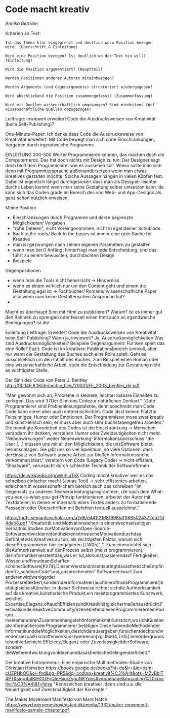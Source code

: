 
# Code macht kreativ
*Annika Bertram*

Kriterien an Text:

    Ist das Thema klar eingegrenzt und deutlich wozu Position bezogen wird. (Überschrift & Einleitung)

    Wird eine Position bezogen? Ist deutlich wo der Text hin will? (Einleitung)

    Wird die Position argumentiert? (Hauptteil)

    Werden Positionen anderer Autoren miteinbezogen?

    Werden Argumente (und Gegenargumente) strukturiert wiedergegeben?

    Wird abschließend die Position zusammengefasst? (Zusammenfassung)

    Wird mit Quellen wissenschaftlich umgegangen? Sind mindestens fünf wissenschaftliche Quellen dazugezogen?

Leitfrage:
Inwieweit erweitert Code die Ausdrucksweisen von Kreativität (beim Self-Publishing)?

One-Minute-Paper:
Ich denke dass Code die Ausdrucksweise von Kreativität erweitert. Mit Code bewegt man sich ohne Einschränkungen, Vorgaben durch irgendwelche Programme.

EINLEITUNG 300-500 Wörter
Programmieren können, das machen doch die Computernerds. Das hat doch nichts mit Design zu tun. Der Designer sagt doch bloß dem Programmierer wie es aussehen soll. Wieso sollte man sich denn mit Programmiersprache außeinandersetzen wenn man etwas Kreatives gestalten möchte. Solche Aussagen hängen in vielen Köpfen fest. Dabei ist eigentlich längst durchgesickert dass man als Designer leichter durchs Leben kommt wenn man seine Gestaltung selber umsetzen kann, da kann sich das Coden grade im Bereich des von Web- und App-Designs als ganz schön nützlich erweisen.

Meine Position
- Einschränkungen durch Programme und deren begrenzte Möglichkeiten/ Vorgaben
- "rohe Dateien", nicht Voreingenommen, nicht in irgendeiner Schublade
- Back to the roots/ Back to the basics ist immer eine gute Sache für Kreative
- man ist gezwungen nach seinen eigenen Parametern zu gestalten
- wenn man bei 0 Anfängt hinterfragt man jede Entscheidung, und das führt zu einem bewussten, durchdachten Design
- Beispiele

Gegenpositionen
- wenn man die Tools nicht beherrscht -> Hinderniss
- wenn es einem wirklich nur um den Content geht und einem die Gestaltung egal ist -> Fachbücher/ Romane/ wissenschaftliche Paper also wenn man keine Gestalterischen Ansprüche hat?
- 


Macht es überhaupt Sinn mit Html zu publizieren?
Warum?
Ist es immer gut den Rahmen zu sprengen oder fesselt einen html auch an irgendwelche Bedingungen?
ist die 

Einleitung
Leitfrage: Erweitert Code die Ausdrucksweisen von Kreativität beim Self-Publishing? Wenn ja, inwieweit?
Ja, Ausdrucksmöglichkeiten
Was sind Ausdrucksmöglichkeiten?
Beispiele
Gegenargument: Für wen spielt das eine Rolle?
Fazit: Code ist im kreativen Publikationsbereich sinnvoll, aber nur wenn die Gestaltung des Buches auch eine Rolle spielt. Geht es ausschließlich um den Inhalt des Buches, zum Beispiel einen Roman oder eine wissenschaftliche Arbeit, steht die Entscheidung zur Gestaltung nicht an wichtigster Stelle.


Der Sinn des Code von Peter J. Bentley
http://90.146.8.18/de/archiv_files/20031/FE_2003_bentley_de.pdf

"Man gewöhnt sich an, Probleme in kleinere, leichter lösbare Einheiten zu zerlegen. Das wird
37Der Sinn des Codezur natürlichen Denkart."
"Gute Programmierer sind Problemlösungstalente, denn soschreibt man Code. Code kann einen aber auch entmenschlichen. Code lässt keinen Platzfür Feinsinniges, Humor oder Emotionen. Der Programmierer muss zwar kreativ und künst-lerisch sein, er muss aber auch sehr buchstabengetreu arbeiten."
Die benötigte Korrektheit des Codes ist die Einschränkung -> Menschen verändern ihr denken, verstehen Humor oder Zweideutigkeiten nicht mehr. "Nebenwirkungen" weiter Nebenwirkung: Informationsüberschuss
"die User [...] müssen uns mit all den Möglichkeiten, die unsSoftware bietet, herumschlagen. Sie gibt uns so viel Spielraum, so viele Optionen, dass derEinsatz von Software unsere Arbeit zur bloßen Informationssuche verkommen lässt."
veraltern von Code (Legacy Code) -> nicht effizient, "Bloatware", verursacht durch schlechte Technik der Softwarefirmen


https://de.wikipedia.org/wiki/LaTeX
Coding macht kreativer weil es das schreiben einfacher macht (Jonas Tool) -> sehr effizientes arbeiten, erleichtert in wissenschaftlichem bereich auch das schreiben
"Im Gegensatz zu anderen Textverarbeitungsprogrammen, die nach dem What-you-see-is-what-you-get-Prinzip funktionieren, arbeitet der Autor mit Textdateien, in denen er innerhalb eines Textes anders zu formatierende Passagen oder Überschriften mit Befehlen textuell auszeichnet."


https://pdfs.semanticscholar.org/a2d6/e441f21681698b31f685024372da21d4deb8.pdf
"Kreativität und Motivationstehen in einemwechselseitigen Verhältnis.Studien zurMotivationvonOpen-Source-SoftwareentwicklernidentifizierenintrinsischeMotivationdurchdas Gefühl,etwas Kreatives zu tun, als wichtigsten Faktor, warum sich dieseProgrammierer hier engagieren [LW05]"
". Zum einenrichtet sich dieAufmerksamkeit auf denProzess selbst (meist programmieren); derInformatikerverstehtdas,was er tut,alsKunst,basierendauf Fertigkeiten, Wissen undFreudeamSchaffen schönerSoftware[Kn74].DiesemVerständnisentspringtdasästhetischeEmpfindenfür„schönenCode“und„ansprechenden“ Softwareentwurf.Zum anderenwirdwenigerder Prozessreflektiert,sondernderInformatiker(auchhieroftmalsProgrammierer)betätigtsichalsKünstler. In dieser Sichtweise richtet sichdie Aufmerksamkeit auf das kreative,künstlerische Produkt,ein meistprogrammiertes Kunstwerk, welches Expertise,Eleganz,oftauchEffizienzundKreativitätgleichermaßenausdrückt.FestivalsundeineaktiveCommunity/SzenebietendiesenProgrammiererneinPodium.
IneinemanderenZusammenhangstehtInformatikmitKunstdort,wosichKünstleralsInformatikeroderProgrammierer betätigen.Diese habendieMethodender InformatikunddieMöglichkeiten,diesichdarausergeben,fürsichentdecktundwendensiezumErschaffenvonKunstwerkenan[vgl.Ma04,Tr05].ImVordergrundstehenhierbeinicht Effizienz,Eleganz oder ZuverlässigkeitderSoftware, sondern dieWeiterentwicklungvonIdeenunddasästhetischeGelingenderArbeit."

Der kreative Entrepreneur: EIne empirische Multimethoden-Studie von Christian Homeber
https://books.google.de/books?hl=de&lr=&id=bzm-cUZPHbQC&oi=fnd&pg=PR5&dq=coding+kreativit%C3%A4t&ots=MZvBbjT4PT&sig=4uIKIHGUFyQIeHxurZsguNKYubs#v=onepage&q=coding%20kreativit%C3%A4t&f=false
"Kennzeichen kreativer Ideen sind u.a. die Neuartigkeit und Zweckmäßigkeit der Konzepte."

The Maker Movement Manifesto von Mark Hatch
https://www.boerneneshovedstad.dk/media/1332/maker-movement-manifesto-sample-chapter.pdf
